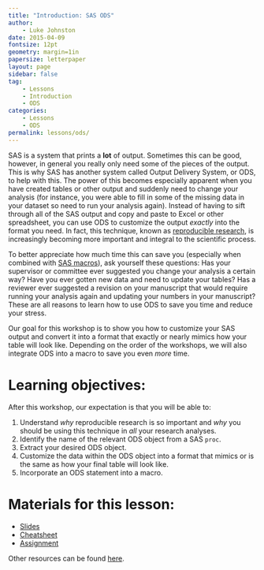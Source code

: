 ```yaml
---
title: "Introduction: SAS ODS"
author:
    - Luke Johnston
date: 2015-04-09
fontsize: 12pt
geometry: margin=1in
papersize: letterpaper
layout: page
sidebar: false
tag:
    - Lessons
    - Introduction
    - ODS
categories:
    - Lessons
    - ODS
permalink: lessons/ods/
---
```


SAS is a system that prints a **lot** of output.  Sometimes this can
be good, however, in general you really only need some of the pieces
of the output.  This is why SAS has another system called Output
Delivery System, or ODS, to help with this.  The power of this becomes
especially apparent when you have created tables or other output and
suddenly need to change your analysis (for instance, you were able to
fill in some of the missing data in your dataset so need to run your
analysis again).  Instead of having to sift through all of the SAS
output and copy and paste to Excel or other spreadsheet, you can use
ODS to customize the output *exactly* into the format you need.  In
fact, this technique, known as
[reproducible research](http://en.wikipedia.org/wiki/Reproducibility#Reproducible_research),
is increasingly becoming more important and integral to the scientific
process.

To better appreciate how much time this can save you (especially when
combined with [SAS macros](../macros/)), ask yourself these questions:
Has your supervisor or committee ever suggested you change your
analysis a certain way?  Have you ever gotten new data and need to
update your tables?  Has a reviewer ever suggested a revision on your
manuscript that would require running your analysis again and updating
your numbers in your manuscript?  These are all reasons to learn how
to use ODS to save you time and reduce your stress.

Our goal for this workshop is to show you how to customize your SAS
output and convert it into a format that exactly or nearly mimics how
your table will look like.  Depending on the order of the workshops,
we will also integrate ODS into a macro to save you even *more* time.

# Learning objectives: #

After this workshop, our expectation is that you will be able to:

1. Understand *why* reproducible research is so important and *why*
   you should be using this technique in *all* your research analyses.
2. Identify the name of the relevant ODS object from a SAS `proc`.
3. Extract your desired ODS object.
4. Customize the data within the ODS object into a format that mimics
   or is the same as how your final table will look like.
5. Incorporate an ODS statement into a macro.

# Materials for this lesson: #

* [Slides](slides/)
* [Cheatsheet](cheatsheet/)
* [Assignment](assignment/)

Other resources can be found [here](../resources/).

